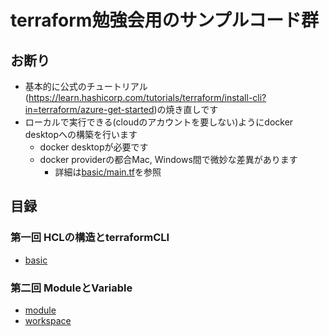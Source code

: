 # terraform勉強会用のサンプルコード群
## お断り
- 基本的に公式のチュートリアル(https://learn.hashicorp.com/tutorials/terraform/install-cli?in=terraform/azure-get-started)の焼き直しです
- ローカルで実行できる(cloudのアカウントを要しない)ようにdocker desktopへの構築を行います
  - docker desktopが必要です
  - docker providerの都合Mac, Windows間で微妙な差異があります
    - 詳細は[basic/main.tf](https://github.com/yseto-icd/terraform-tutorial/blob/main/basic/main.tf)を参照

## 目録
### 第一回 HCLの構造とterraformCLI
- [basic](https://github.com/yseto-icd/terraform-tutorial/tree/main/basic)

### 第二回 ModuleとVariable
- [module](https://github.com/yseto-icd/terraform-tutorial/tree/main/modules-tuto)
- [workspace](https://github.com/yseto-icd/terraform-tutorial/tree/main/workspace-tuto)
